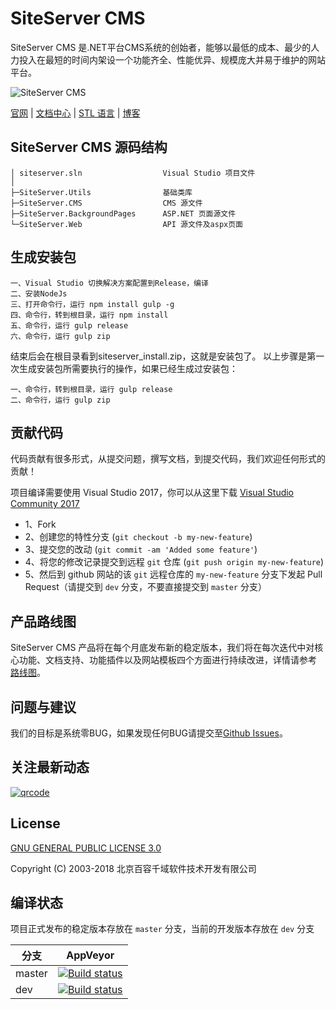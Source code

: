 # SiteServer CMS

SiteServer CMS 是.NET平台CMS系统的创始者，能够以最低的成本、最少的人力投入在最短的时间内架设一个功能齐全、性能优异、规模庞大并易于维护的网站平台。

![SiteServer CMS](http://www.siteserver.cn/assets/github-banner.png)

[官网](http://www.siteserver.cn/) | [文档中心](http://docs.siteserver.cn/) | [STL 语言](http://stl.siteserver.cn/) | [博客](http://blog.siteserver.cn/)

## SiteServer CMS 源码结构

```code
│ siteserver.sln                  Visual Studio 项目文件
│
├─SiteServer.Utils                基础类库
├─SiteServer.CMS                  CMS 源文件
├─SiteServer.BackgroundPages      ASP.NET 页面源文件
└─SiteServer.Web                  API 源文件及aspx页面
```

## 生成安装包

```code
一、Visual Studio 切换解决方案配置到Release，编译
二、安装NodeJs
三、打开命令行，运行 npm install gulp -g
四、命令行，转到根目录，运行 npm install
五、命令行，运行 gulp release
六、命令行，运行 gulp zip
```

结束后会在根目录看到siteserver_install.zip，这就是安装包了。
以上步骤是第一次生成安装包所需要执行的操作，如果已经生成过安装包：

```code
一、命令行，转到根目录，运行 gulp release
二、命令行，运行 gulp zip
```

## 贡献代码

代码贡献有很多形式，从提交问题，撰写文档，到提交代码，我们欢迎任何形式的贡献！

项目编译需要使用 Visual Studio 2017，你可以从这里下载 [Visual Studio Community 2017](https://www.visualstudio.com/downloads/)

- 1、Fork
- 2、创建您的特性分支 (`git checkout -b my-new-feature`)
- 3、提交您的改动 (`git commit -am 'Added some feature'`)
- 4、将您的修改记录提交到远程 `git` 仓库 (`git push origin my-new-feature`)
- 5、然后到 github 网站的该 `git` 远程仓库的 `my-new-feature` 分支下发起 Pull Request（请提交到 `dev` 分支，不要直接提交到 `master` 分支）

## 产品路线图

SiteServer CMS 产品将在每个月底发布新的稳定版本，我们将在每次迭代中对核心功能、文档支持、功能插件以及网站模板四个方面进行持续改进，详情请参考 [路线图](https://github.com/siteserver/cms/wiki/%E8%B7%AF%E7%BA%BF%E5%9B%BE)。

## 问题与建议

我们的目标是系统零BUG，如果发现任何BUG请提交至[Github Issues](https://github.com/siteserver/cms/issues)。

## 关注最新动态

[![qrcode](http://www.siteserver.cn/images/qrcode_for_wx.jpg)](http://www.siteserver.cn/)

## License

[GNU GENERAL PUBLIC LICENSE 3.0](LICENSE)

Copyright (C) 2003-2018 北京百容千域软件技术开发有限公司

## 编译状态

项目正式发布的稳定版本存放在 `master` 分支，当前的开发版本存放在 `dev` 分支

分支  | AppVeyor
------  | ------
master | [![Build status](https://ci.appveyor.com/api/projects/status/plx37i94y9gsqkru/branch/master?svg=true)](https://ci.appveyor.com/project/starlying/cms/branch/master)
dev | [![Build status](https://ci.appveyor.com/api/projects/status/plx37i94y9gsqkru/branch/dev?svg=true)](https://ci.appveyor.com/project/starlying/cms/branch/dev)